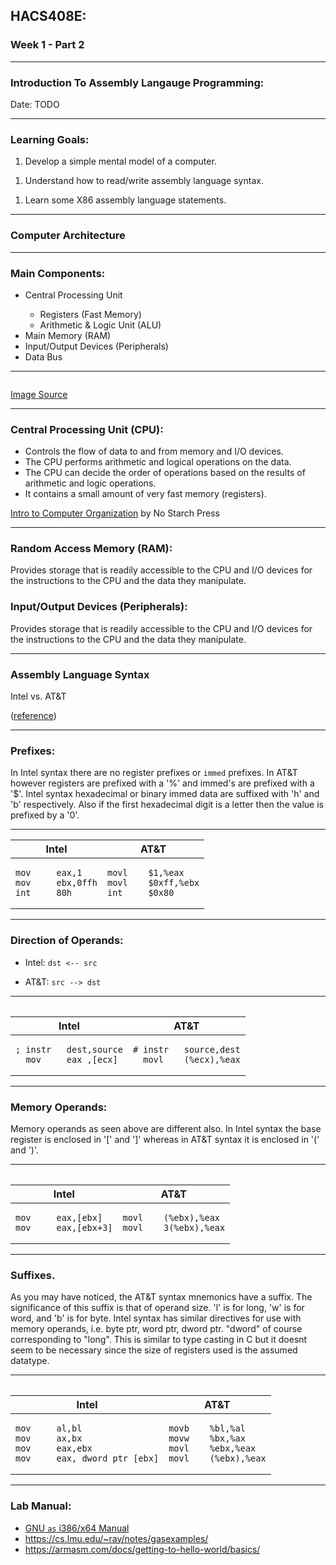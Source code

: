<h2 class="r-fit-text">HACS408E:</h2>
<h3 class="r-fit-text">
  <span class="fragment" style="white-space: nowrap;">Week 1</span>
  <span class="fragment" style="white-space: nowrap;">- Part 2</span>
</h3>

---

### Introduction To Assembly Langauge Programming:

Date: TODO

---

### Learning Goals:

1. Develop a simple mental model of a computer.
<!-- ​.element: class="fragment" -->
1. Understand how to read/write assembly language syntax.​
<!-- ​.element: class="fragment" -->
1. Learn some X86 assembly language statements.
<!-- ​.element: class="fragment" -->

---

### Computer Architecture

---

### Main Components:

<!-- NOTE: Fall back to HTML here for fragment.-->
<ul>
  <li class="fragment" data-fragment-index="0">Central Processing Unit</li>
  <ul>
    <li class="fragment" data-fragment-index="1">Registers (Fast Memory)</li>
    <li class="fragment" data-fragment-index="2">Arithmetic & Logic Unit (ALU)</li>
  </ul>
  <li class="fragment" data-fragment-index="3">Main Memory (RAM)</li>
  <span class="fragment strike semi-fade-out" data-fragment-index="6">
  <li class="fragment" data-fragment-index="4">Input/Output Devices (Peripherals)</li>
  <li class="fragment" data-fragment-index="5">Data Bus</li>
  </span>
</ul>

---

<!-- .slide: data-background="#ffffff" -->
<img data-src=https://upload.wikimedia.org/wikipedia/commons/thumb/0/08/Computer_architecture_block_diagram.png/667px-Computer_architecture_block_diagram.png />

[Image Source](https://en.wikipedia.org/wiki/Computer_architecture)

---

### Central Processing Unit (CPU):

* Controls the flow of data to and from memory and I/O devices.
  <!-- ​.element: class="fragment" -->
* The CPU performs arithmetic and logical operations on the data. ​
  <!-- ​.element: class="fragment" -->
* The CPU can decide the order of operations based on the results
  of arithmetic and logic operations.
  <!-- ​.element: class="fragment" -->
* It contains a small amount of very fast memory (registers).
  <!-- ​.element: class="fragment" -->

[Intro to Computer Organization​](https://nostarch.com/introcomporg) by No Starch Press
<!-- .element: class="fragment" -->

---

### Random Access Memory (RAM)​:
<!-- .element: class="r-fit-text" -->

Provides storage that is readily accessible to the CPU and I/O devices for the
instructions to the CPU and the data they manipulate.​
<!-- ​.element: class="fragment" style="text-align: start" -->

### Input/Output Devices (Peripherals)​:
<!-- .element: class="r-fit-text" -->

Provides storage that is readily accessible to the CPU and I/O devices for the
instructions to the CPU and the data they manipulate.​
<!-- ​.element: class="fragment" style="text-align: start" -->

---

### Assembly Language Syntax

Intel vs. AT&T

([reference](https://imada.sdu.dk/u/kslarsen/dm546/Material/IntelnATT.htm))

---

### Prefixes:

In Intel syntax there are no register prefixes or `immed` prefixes. In AT&T
however registers are prefixed with a '%' and immed's are prefixed with a
'$'. Intel syntax hexadecimal or binary immed data are suffixed with 'h' and 'b'
respectively. Also if the first hexadecimal digit is a letter then the value is
prefixed by a '0'.

---

<table style="min-width: var(--slide-width)">
<thead>
<tr>
<th>Intel</th>
<th>AT&T</th>
</tr>
</thead>
<tr>
<td>

```x86asm [1:]
mov     eax,1
mov     ebx,0ffh
int     80h
```

</td>
<td>

```x86asmatt [1:]
movl    $1,%eax
movl    $0xff,%ebx
int     $0x80
```

</td>
</tr>
<table>

---

### Direction of Operands:

- Intel: `dst <-- src`

- AT&T: `src --> dst`

---

<table style="min-width: var(--slide-width)">
<thead>
<tr>
<th>Intel</th>
<th>AT&T</th>
</tr>
</thead>
<tbody>
<tr>
<td>

```x86asm [1:]
; instr   dest,source
  mov     eax ,[ecx]
```

</td>
<td>

```x86asmatt [1:]
# instr   source,dest
  movl    (%ecx),%eax
```

</td>
</tr>
</tbody>
<table>

---

### Memory Operands:

Memory operands as seen above are different also. In Intel syntax the base
register is enclosed in '[' and ']' whereas in AT&T syntax it is enclosed in '('
and ')'.

---

<table style="min-width: var(--slide-width)">
<thead>
<tr>
<th>Intel</th>
<th>AT&T</th>
</tr>
</thead>
<tbody>
<tr>
<td>

```x86asm [1:]
mov     eax,[ebx]
mov     eax,[ebx+3]
```
</td>
<td>

```x86asmatt [1:]
movl    (%ebx),%eax
movl    3(%ebx),%eax
```

</td>
</tr>
</tbody>
<table>

---

### Suffixes.

As you may have noticed, the AT&T syntax mnemonics have a suffix. The
significance of this suffix is that of operand size. 'l' is for long, 'w' is for
word, and 'b' is for byte. Intel syntax has similar directives for use with
memory operands, i.e. byte ptr, word ptr, dword ptr. "dword" of course
corresponding to "long". This is similar to type casting in C but it doesnt seem
to be necessary since the size of registers used is the assumed datatype.

---

<table style="min-width: var(--slide-width)">
<thead>
<tr>
<th>Intel</th>
<th>AT&T</th>
</tr>
</thead>
<tbody>
<tr>
<td>

  ```x86asm [1:]
  mov     al,bl
  mov     ax,bx
  mov     eax,ebx
  mov     eax, dword ptr [ebx]
  ```

</td>
<td>

  ```x86asmatt [1:]
  movb    %bl,%al
  movw    %bx,%ax
  movl    %ebx,%eax
  movl    (%ebx),%eax
  ```
</td>
</tr>
</tbody>
<table>

---

### Lab Manual:

* [GNU `as` i386/x64 Manual](https://sourceware.org/binutils/docs/as/i386_002dDependent.html)
* https://cs.lmu.edu/~ray/notes/gasexamples/
* https://armasm.com/docs/getting-to-hello-world/basics/
